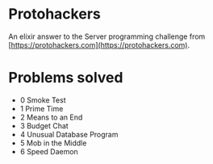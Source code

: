 # Protohackers

An elixir answer to the Server programming challenge from [https://protohackers.com](https://protohackers.com).

# Problems solved

- 0 Smoke Test
- 1 Prime Time
- 2 Means to an End
- 3 Budget Chat
- 4 Unusual Database Program
- 5 Mob in the Middle
- 6 Speed Daemon
